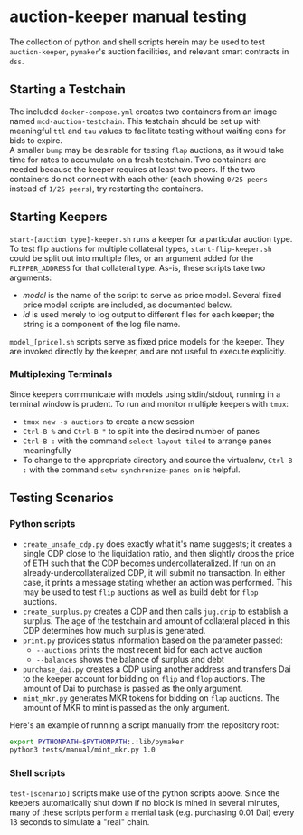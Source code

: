 # auction-keeper manual testing

The collection of python and shell scripts herein may be used to test `auction-keeper`, `pymaker`'s auction facilities, 
and relevant smart contracts in `dss`.

## Starting a Testchain
The included `docker-compose.yml` creates two containers from an image named `mcd-auction-testchain`.  This testchain 
should be set up with meaningful `ttl` and `tau` values to facilitate testing without waiting eons for bids to expire.  
A smaller `bump` may be desirable for testing `flap` auctions, as it would take time for rates to accumulate on a fresh 
testchain.  Two containers are needed because the keeper requires at least two peers.  If the two containers do not 
connect with each other (each showing `0/25 peers` instead of `1/25 peers`), try restarting the containers.

## Starting Keepers

`start-[auction type]-keeper.sh` runs a keeper for a particular auction type.  To test flip auctions for multiple 
collateral types, `start-flip-keeper.sh` could be split out into multiple files, or an argument added for the 
`FLIPPER_ADDRESS` for that collateral type.  As-is, these scripts take two arguments:
* *model* is the name of the script to serve as price model.  Several fixed price model scripts are included, as 
documented below.
* *id* is used merely to log output to different files for each keeper; the string is a component of the log file name.

`model_[price].sh` scripts serve as fixed price models for the keeper.  They are invoked directly by the keeper, and 
are not useful to execute explicitly.

### Multiplexing Terminals
Since keepers communicate with models using stdin/stdout, running in a terminal window is prudent.  To run and monitor 
multiple keepers with `tmux`:
 * `tmux new -s auctions` to create a new session
 * `Ctrl-B %` and `Ctrl-B "` to split into the desired number of panes
 * `Ctrl-B :` with the command `select-layout tiled` to arrange panes meaningfully
 * To change to the appropriate directory and source the virtualenv, `Ctrl-B :` with the command 
 `setw synchronize-panes on` is helpful.

## Testing Scenarios

### Python scripts

* `create_unsafe_cdp.py` does exactly what it's name suggests; it creates a single CDP close to the liquidation ratio, 
and then slightly drops the price of ETH such that the CDP becomes undercollateralized.  If run on an 
already-undercollateralized CDP, it will submit no transaction.  In either case, it prints a message stating whether an 
action was performed.  This may be used to test `flip` auctions as well as build debt for `flop` auctions.
* `create_surplus.py` creates a CDP and then calls `jug.drip` to establish a surplus.  The age of the testchain 
and amount of collateral placed in this CDP determines how much surplus is generated.
* `print.py` provides status information based on the parameter passed:
  * `--auctions` prints the most recent bid for each active auction
  * `--balances` shows the balance of surplus and debt
* `purchase_dai.py` creates a CDP using another address and transfers Dai to the keeper account for bidding on `flip` 
and `flop` auctions.  The amount of Dai to purchase is passed as the only argument.
* `mint_mkr.py` generates MKR tokens for bidding on `flap` auctions.  The amount of MKR to mint is passed as the only 
argument.

Here's an example of running a script manually from the repository root:
```bash
export PYTHONPATH=$PYTHONPATH:.:lib/pymaker
python3 tests/manual/mint_mkr.py 1.0
```

### Shell scripts

`test-[scenario]` scripts make use of the python scripts above.  Since the keepers automatically shut down if no block 
is mined in several minutes, many of these scripts perform a menial task (e.g. purchasing 0.01 Dai) every 13 seconds to 
simulate a "real" chain.